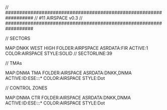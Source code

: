 // ##################################################################
//                 #11 AIRSPACE v0.3
// ##################################################################

// SECTORS

MAP:DNKK WEST HIGH
FOLDER:AIRPSPACE
ASRDATA:FIR
ACTIVE:1
COLOR:AIRSPACE
STYLE:SOLID
// SECTORLINE:39

// TMAs

MAP:DNMA TMA
FOLDER:AIRSPACE
ASRDATA:DNKK,DNMA
ACTIVE:ID:ESE:*:*:*
COLOR:AIRSPACE
STYLE:Dot

// CONTROL ZONES

MAP:DNMA CTR
FOLDER:AIRSPACE
ASRDATA:DNKK,DNMA
ACTIVE:ID:ESE:*:*:*
COLOR:AIRSPACE
STYLE:Dot

